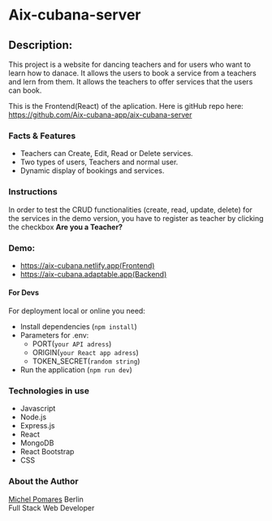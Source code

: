 # Aix-cubana-server

## Description:
This project is a website for dancing teachers and for users who want to learn how to danace. It allows the users to book a service from a teachers and lern from them. It allows the teachers to offer services that the users can book.

This is the Frontend(React) of the aplication. Here is gitHub repo here: https://github.com/Aix-cubana-app/aix-cubana-server




### Facts & Features
- Teachers can Create, Edit, Read or Delete services.
- Two types of users, Teachers and normal user.
- Dynamic display of bookings and services.

### Instructions
In order to test the CRUD functionalities (create, read, update, delete) for the services in the demo version, you have to register as teacher by clicking the checkbox **Are you a Teacher?**

### Demo:
- https://aix-cubana.netlify.app(Frontend)
- https://aix-cubana.adaptable.app(Backend)



#### For Devs
For deployment local or online you need:
- Install dependencies (`npm install`)
- Parameters for .env:    
    - PORT(`your API adress`)
    - ORIGIN(`your React app adress`)
    - TOKEN_SECRET(`random string`)
- Run the application (`npm run dev`) 



### Technologies in use
- Javascript
- Node.js
- Express.js
- React
- MongoDB
- React Bootstrap
- CSS



### About the Author
[Michel Pomares](https://github.com/Michel537)
Berlin  
Full Stack Web Developer
